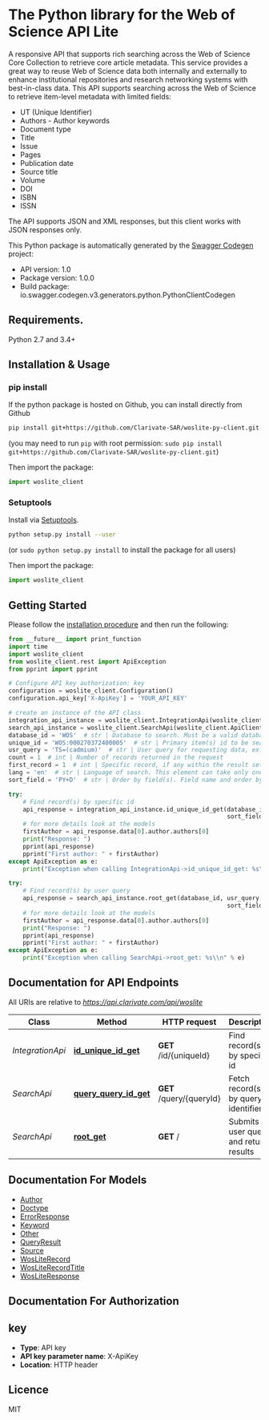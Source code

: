 # The Python library for the Web of Science API Lite
A responsive API that supports rich searching across the Web of Science Core Collection to retrieve core article metadata.  This service provides a great way to reuse Web of Science data both internally and externally to enhance  institutional repositories and research networking systems with best-in-class data. This API supports searching across the Web of Science to retrieve item-level metadata with limited fields:  
- UT (Unique Identifier) 
- Authors - Author keywords 
- Document type 
- Title 
- Issue 
- Pages 
- Publication date 
- Source title 
- Volume 
- DOI 
- ISBN 
- ISSN   
  
The API supports JSON and XML responses, but this client works with JSON responses only. 

This Python package is automatically generated by the [Swagger Codegen](https://github.com/swagger-api/swagger-codegen) project:

- API version: 1.0
- Package version: 1.0.0
- Build package: io.swagger.codegen.v3.generators.python.PythonClientCodegen

## Requirements.

Python 2.7 and 3.4+

## Installation & Usage
### pip install

If the python package is hosted on Github, you can install directly from Github

```sh
pip install git+https://github.com/Clarivate-SAR/woslite-py-client.git
```
(you may need to run `pip` with root permission: `sudo pip install git+https://github.com/Clarivate-SAR/woslite-py-client.git`)

Then import the package:

```python
import woslite_client 
```

### Setuptools

Install via [Setuptools](http://pypi.python.org/pypi/setuptools).

```sh
python setup.py install --user
```
(or `sudo python setup.py install` to install the package for all users)

Then import the package:

```python
import woslite_client
```

## Getting Started

Please follow the [installation procedure](#installation--usage) and then run the following:

```python
from __future__ import print_function
import time
import woslite_client
from woslite_client.rest import ApiException
from pprint import pprint

# Configure API key authorization: key
configuration = woslite_client.Configuration()
configuration.api_key['X-ApiKey'] = 'YOUR_API_KEY'

# create an instance of the API class
integration_api_instance = woslite_client.IntegrationApi(woslite_client.ApiClient(configuration))
search_api_instance = woslite_client.SearchApi(woslite_client.ApiClient(configuration))
database_id = 'WOS'  # str | Database to search. Must be a valid database ID, one of the following: BCI/BIOABS/BIOSIS/CCC/DCI/DIIDW/MEDLINE/WOK/WOS/ZOOREC. WOK represents all databases.
unique_id = 'WOS:000270372400005'  # str | Primary item(s) id to be searched, ex: WOS:000270372400005. Cannot be null or an empty string. Multiple values are separated by comma.
usr_query = 'TS=(cadmium)'  # str | User query for requesting data, ex: TS=(cadmium). The query parser will return errors for invalid queries.
count = 1  # int | Number of records returned in the request
first_record = 1  # int | Specific record, if any within the result set to return. Cannot be less than 1 and greater than 100000.
lang = 'en'  # str | Language of search. This element can take only one value: en for English. If no language is specified, English is passed by default. (optional)
sort_field = 'PY+D'  # str | Order by field(s). Field name and order by clause separated by '+', use A for ASC and D for DESC, ex: PY+D. Multiple values are separated by comma. (optional)

try:
    # Find record(s) by specific id
    api_response = integration_api_instance.id_unique_id_get(database_id, unique_id, count, first_record, lang=lang,
                                                             sort_field=sort_field)
    # for more details look at the models
    firstAuthor = api_response.data[0].author.authors[0]
    print("Response: ")
    pprint(api_response)
    pprint("First author: " + firstAuthor)
except ApiException as e:
    print("Exception when calling IntegrationApi->id_unique_id_get: %s\\n" % e)

try:
    # Find record(s) by user query
    api_response = search_api_instance.root_get(database_id, usr_query, count, first_record, lang=lang,
                                                             sort_field=sort_field)
    # for more details look at the models
    firstAuthor = api_response.data[0].author.authors[0]
    print("Response: ")
    pprint(api_response)
    pprint("First author: " + firstAuthor)
except ApiException as e:
    print("Exception when calling SearchApi->root_get: %s\\n" % e)

```

## Documentation for API Endpoints

All URIs are relative to *https://api.clarivate.com/api/woslite*

Class | Method | HTTP request | Description
------------ | ------------- | ------------- | -------------
*IntegrationApi* | [**id_unique_id_get**](docs/IntegrationApi.md#id_unique_id_get) | **GET** /id/{uniqueId} | Find record(s) by specific id
*SearchApi* | [**query_query_id_get**](docs/SearchApi.md#query_query_id_get) | **GET** /query/{queryId} | Fetch record(s) by query identifier
*SearchApi* | [**root_get**](docs/SearchApi.md#root_get) | **GET** / | Submits a user query and returns results

## Documentation For Models

 - [Author](docs/Author.md)
 - [Doctype](docs/Doctype.md)
 - [ErrorResponse](docs/ErrorResponse.md)
 - [Keyword](docs/Keyword.md)
 - [Other](docs/Other.md)
 - [QueryResult](docs/QueryResult.md)
 - [Source](docs/Source.md)
 - [WosLiteRecord](docs/WosLiteRecord.md)
 - [WosLiteRecordTitle](docs/WosLiteRecordTitle.md)
 - [WosLiteResponse](docs/WosLiteResponse.md)

## Documentation For Authorization


## key

- **Type**: API key
- **API key parameter name**: X-ApiKey
- **Location**: HTTP header


## Licence
MIT


